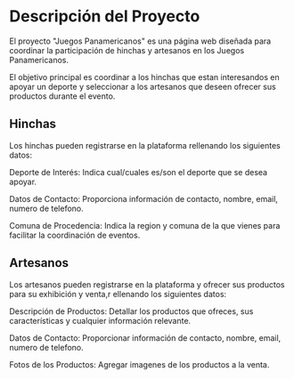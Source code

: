 # Descripción del Proyecto

El proyecto "Juegos Panamericanos" es una página web diseñada para coordinar la participación de hinchas y artesanos en los Juegos Panamericanos. 

El objetivo principal es coordinar a los hinchas que estan interesandos en apoyar un deporte y seleccionar a los artesanos que deseen ofrecer sus productos durante el evento.

## Hinchas
Los hinchas pueden registrarse en la plataforma rellenando los siguientes datos:

Deporte de Interés: Indica cual/cuales es/son el deporte que se desea apoyar.

Datos de Contacto: Proporciona información de contacto, nombre, email, numero de telefono.

Comuna de Procedencia: Indica la region y comuna de la que vienes para facilitar la coordinación de eventos.

## Artesanos
Los artesanos pueden registrarse en la plataforma y ofrecer sus productos para su exhibición y venta,r ellenando los siguientes datos:

Descripción de Productos: Detallar los productos que ofreces, sus características y cualquier información relevante.

Datos de Contacto:  Proporcionar información de contacto, nombre, email, numero de telefono.

Fotos de los Productos: Agregar imagenes de los productos a la venta.